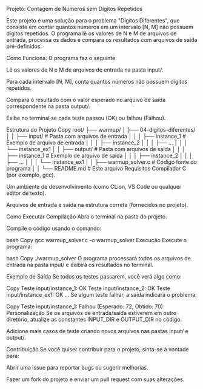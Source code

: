 Projeto: Contagem de Números sem Dígitos Repetidos

Este projeto é uma solução para o problema "Dígitos Diferentes", que consiste em contar quantos números em um intervalo [N, M] não possuem dígitos repetidos. O programa lê os valores de N e M de arquivos de entrada, processa os dados e compara os resultados com arquivos de saída pré-definidos.

Como Funciona:
O programa faz o seguinte:

Lê os valores de N e M de arquivos de entrada na pasta input/.

Para cada intervalo [N, M], conta quantos números não possuem dígitos repetidos.

Compara o resultado com o valor esperado no arquivo de saída correspondente na pasta output/.

Exibe no terminal se cada teste passou (OK) ou falhou (Falhou).

Estrutura do Projeto
Copy
root/
├── warmup/
│   ├── 04-digitos-diferentes/
│   │   ├── input/                  # Pasta com arquivos de entrada
│   │   │   ├── instance_1          # Exemplo de arquivo de entrada
│   │   │   ├── instance_2
│   │   │   ├── ...
│   │   │   └── instance_ex1
│   │   ├── output/                 # Pasta com arquivos de saída
│   │   │   ├── instance_1          # Exemplo de arquivo de saída
│   │   │   ├── instance_2
│   │   │   ├── ...
│   │   │   └── instance_ex1
│   │   ├── warmup_solver.c         # Código fonte do programa
│   │   └── README.md               # Este arquivo
Requisitos
Compilador C (por exemplo, gcc).

Um ambiente de desenvolvimento (como CLion, VS Code ou qualquer editor de texto).

Arquivos de entrada e saída na estrutura correta (fornecidos no projeto).

Como Executar
Compilação
Abra o terminal na pasta do projeto.

Compile o código usando o comando:

bash
Copy
gcc warmup_solver.c -o warmup_solver
Execução
Execute o programa:

bash
Copy
./warmup_solver
O programa processará todos os arquivos de entrada na pasta input/ e exibirá os resultados no terminal.

Exemplo de Saída
Se todos os testes passarem, você verá algo como:

Copy
Teste input/instance_1: OK
Teste input/instance_2: OK
Teste input/instance_ex1: OK
...
Se algum teste falhar, a saída indicará o problema:

Copy
Teste input/instance_1: Falhou (Esperado: 72, Obtido: 70)
Personalização
Se os arquivos de entrada/saída estiverem em outro diretório, atualize as constantes INPUT_DIR e OUTPUT_DIR no código.

Adicione mais casos de teste criando novos arquivos nas pastas input/ e output/.

Contribuição
Se você quiser contribuir para o projeto, sinta-se à vontade para:

Abrir uma issue para reportar bugs ou sugerir melhorias.

Fazer um fork do projeto e enviar um pull request com suas alterações.
